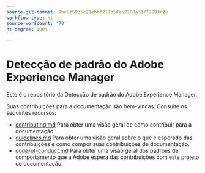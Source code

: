 ```yaml
---
source-git-commit: 9be9f5935c21ebbf211b5da52280a31772993c2e
workflow-type: ht
source-wordcount: '70'
ht-degree: 100%

---
```

# Detecção de padrão do Adobe Experience Manager

Este é o repositório da Detecção de padrão do Adobe Experience Manager.

Suas contribuições para a documentação são bem-vindas. Consulte os seguintes recursos:

* [contributing.md](contributing.md) Para obter uma visão geral de como contribuir para a documentação.
* [guidelines.md](guidelines.md) Para obter uma visão geral sobre o que é esperado das contribuições e como compor suas contribuições de documentação.
* [code-of-conduct.md](code-of-conduct.md) Para obter uma visão geral dos padrões de comportamento que a Adobe espera das contribuições com este projeto de documentação.
